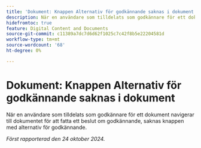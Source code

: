 ```yaml
---
title: 'Dokument: Knappen Alternativ för godkännande saknas i dokument'
description: När en användare som tilldelats som godkännare för ett dokument navigerar till dokumentet för att fatta ett beslut om godkännande, saknas knappen med alternativ för godkännande.
hidefromtoc: true
feature: Digital Content and Documents
source-git-commit: c11389a7dc7d6d62f1025c7c42f8b5e22204581d
workflow-type: tm+mt
source-wordcount: '68'
ht-degree: 0%

---
```


# Dokument: Knappen Alternativ för godkännande saknas i dokument

När en användare som tilldelats som godkännare för ett dokument navigerar till dokumentet för att fatta ett beslut om godkännande, saknas knappen med alternativ för godkännande.

_Först rapporterad den 24 oktober 2024._
